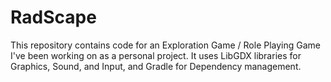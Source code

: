 # RadScape
This repository contains code for an Exploration Game / Role Playing Game I've been working on as a personal project. It uses LibGDX libraries for Graphics, Sound, and Input, and Gradle for Dependency management.
